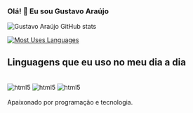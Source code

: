 
### Olá! 👋 Eu sou Gustavo Araújo

![Gustavo Araújo GitHub stats](https://github-readme-stats.vercel.app/api?username=FlipzzZ&show_icons=true&theme=tokyonight)

[![Most Uses Languages](https://github-readme-stats.vercel.app/api/top-langs/?username=FlipzzZ)](https://github.com/FlipzzZ/github-readme-stats)


## Linguagens que eu uso no meu dia a dia

<div style="display: inline_block"><br/>
  <img align="center" alt="html5" src="https://img.shields.io/badge/Python-14354C?style=for-the-badge&logo=python&logoColor=white" />
  <img align="center" alt="html5" src="https://img.shields.io/badge/JavaScript-F7DF1E?style=for-the-badge&logo=javascript&logoColor=black" />
  <img align="center" alt="html5" src="https://img.shields.io/badge/Node.js-43853D?style=for-the-badge&logo=node.js&logoColor=white" />  
<div><br/>
Apaixonado por programação e tecnologia.
